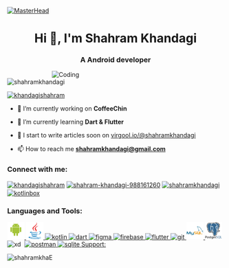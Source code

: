 [![MasterHead](https://1.bp.blogspot.com/-aKXUmGe_Cdk/YACmKq9d1ZI/AAAAAAAAP_o/KkKe1xVCL0weBvDApumCnFBx63VXBEoJgCLcBGAsYHQ/s0/more-productivity-with-Kotlin-header.png)](https://github.com/ShahramKhandagi)

<h1 align="center">Hi 👋, I'm Shahram Khandagi</h1>
<h3 align="center">A Android developer</h3>
<img align="right" alt="Coding" width="400" src="https://mir-s3-cdn-cf.behance.net/project_modules/disp/6352cb28262707.5637231a2a4a7.gif">


<p align="left"> <img src="https://komarev.com/ghpvc/?username=shahramkhandagi&label=Profile%20views&color=0e75b6&style=flat" alt="shahramkhandagi" /> </p>

<p align="left"> <a href="https://twitter.com/khandagishahram" target="blank"><img src="https://img.shields.io/twitter/follow/khandagishahram?logo=twitter&style=for-the-badge" alt="khandagishahram" /></a> </p>

- 🔭 I’m currently working on **CoffeeChin**

- 🌱 I’m currently learning **Dart & Flutter**

- 📝 I start to write articles soon on [virgool.io/@shahramkhandagi](virgool.io/@shahramkhandagi)

- 📫 How to reach me **shahramkhandagi@gmail.com**

<h3 align="left">Connect with me:</h3>
<p align="left">
<a href="https://twitter.com/khandagishahram" target="blank"><img align="center" src="https://raw.githubusercontent.com/rahuldkjain/github-profile-readme-generator/master/src/images/icons/Social/twitter.svg" alt="khandagishahram" height="30" width="40" /></a>
<a href="https://linkedin.com/in/shahram-khandagi-988161260" target="blank"><img align="center" src="https://raw.githubusercontent.com/rahuldkjain/github-profile-readme-generator/master/src/images/icons/Social/linked-in-alt.svg" alt="shahram-khandagi-988161260" height="30" width="40" /></a>
<a href="https://instagram.com/shahramkhandagi" target="blank"><img align="center" src="https://raw.githubusercontent.com/rahuldkjain/github-profile-readme-generator/master/src/images/icons/Social/instagram.svg" alt="shahramkhandagi" height="30" width="40" /></a>
<a href="https://t.me/kotlinbox" target="blank"><img align="center" src="https://cdn.worldvectorlogo.com/logos/telegram-1.svg" alt="kotlinbox" height="30" width="40" /></a>
</p>

<h3 align="left">Languages and Tools:</h3>
<p align="left"> <a href="https://developer.android.com" target="_blank" rel="noreferrer"> <img src="https://raw.githubusercontent.com/devicons/devicon/master/icons/android/android-original-wordmark.svg" alt="android" width="40" height="40"/> <a href="https://www.java.com" target="_blank" rel="noreferrer"> <img src="https://raw.githubusercontent.com/devicons/devicon/master/icons/java/java-original.svg" alt="java" width="40" height="40"/> </a> <a href="https://kotlinlang.org" target="_blank" rel="noreferrer"> <img src="https://www.vectorlogo.zone/logos/kotlinlang/kotlinlang-icon.svg" alt="kotlin" width="40" height="40"/> </a> </a> <a href="https://dart.dev" target="_blank" rel="noreferrer"> <img src="https://www.vectorlogo.zone/logos/dartlang/dartlang-icon.svg" alt="dart" width="40" height="40"/> </a> <a href="https://www.figma.com/" target="_blank" rel="noreferrer"> <img src="https://www.vectorlogo.zone/logos/figma/figma-icon.svg" alt="figma" width="40" height="40"/> </a> <a href="https://firebase.google.com/" target="_blank" rel="noreferrer"> <img src="https://www.vectorlogo.zone/logos/firebase/firebase-icon.svg" alt="firebase" width="40" height="40"/> </a> <a href="https://flutter.dev" target="_blank" rel="noreferrer"> <img src="https://www.vectorlogo.zone/logos/flutterio/flutterio-icon.svg" alt="flutter" width="40" height="40"/> </a> <a href="https://git-scm.com/" target="_blank" rel="noreferrer"> <img src="https://www.vectorlogo.zone/logos/git-scm/git-scm-icon.svg" alt="git" width="40" height="40"/> </a>  <a href="https://www.mysql.com/" target="_blank" rel="noreferrer"> <img src="https://raw.githubusercontent.com/devicons/devicon/master/icons/mysql/mysql-original-wordmark.svg" alt="mysql" width="40" height="40"/> </a> <a href="https://www.postgresql.org" target="_blank" rel="noreferrer"> <img src="https://raw.githubusercontent.com/devicons/devicon/master/icons/postgresql/postgresql-original-wordmark.svg" alt="postgresql" width="40" height="40"/> </a> <a href="https://postman.com" target="_blank" rel="noreferrer"> <img src="https://www.vectorlogo.zone/logos/getpostman/getpostman-icon.svg" alt="postman" width="40" height="40"/> </a> <a href="https://www.sqlite.org/" target="_blank" rel="noreferrer"> <img src="https://www.vectorlogo.zone/logos/sqlite/sqlite-icon.svg" alt="sqlite" width="40" height="40"/> </a> <a href="https://www.adobe.com/products/xd.html" target="_blank" rel="noreferrer"> <img src="https://cdn.worldvectorlogo.com/logos/adobe-xd.svg" alt="xd" width="40" he

<h3 align="left">Support:</h3>
<p><a href="https://www.buymeacoffee.com/shahramkhaE"> <img align="left" src="https://cdn.buymeacoffee.com/buttons/v2/default-yellow.png" height="50" width="210" alt="shahramkhaE" /></a></p><br><br>

